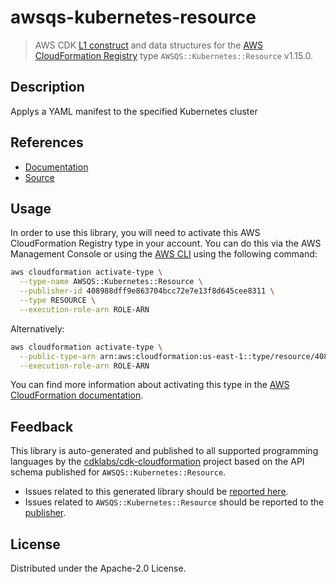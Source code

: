 # awsqs-kubernetes-resource

> AWS CDK [L1 construct] and data structures for the [AWS CloudFormation Registry] type `AWSQS::Kubernetes::Resource` v1.15.0.

[L1 construct]: https://docs.aws.amazon.com/cdk/latest/guide/constructs.html
[AWS CloudFormation Registry]: https://docs.aws.amazon.com/AWSCloudFormation/latest/UserGuide/registry.html

## Description

Applys a YAML manifest to the specified Kubernetes cluster

## References

* [Documentation](https://github.com/aws-quickstart/quickstart-kubernetes-resource-provider/blob/main/README.md)
* [Source](https://github.com/aws-quickstart/quickstart-amazon-eks.git)

## Usage

In order to use this library, you will need to activate this AWS CloudFormation Registry type in your account. You can do this via the AWS Management Console or using the [AWS CLI](https://aws.amazon.com/cli/) using the following command:

```sh
aws cloudformation activate-type \
  --type-name AWSQS::Kubernetes::Resource \
  --publisher-id 408988dff9e863704bcc72e7e13f8d645cee8311 \
  --type RESOURCE \
  --execution-role-arn ROLE-ARN
```

Alternatively:

```sh
aws cloudformation activate-type \
  --public-type-arn arn:aws:cloudformation:us-east-1::type/resource/408988dff9e863704bcc72e7e13f8d645cee8311/AWSQS-Kubernetes-Resource \
  --execution-role-arn ROLE-ARN
```

You can find more information about activating this type in the [AWS CloudFormation documentation](https://docs.aws.amazon.com/AWSCloudFormation/latest/UserGuide/registry-public.html).

## Feedback

This library is auto-generated and published to all supported programming languages by the [cdklabs/cdk-cloudformation] project based on the API schema published for `AWSQS::Kubernetes::Resource`.

* Issues related to this generated library should be [reported here](https://github.com/cdklabs/cdk-cloudformation/issues/new?title=Issue+with+%40cdk-cloudformation%2Fawsqs-kubernetes-resource+v1.15.0).
* Issues related to `AWSQS::Kubernetes::Resource` should be reported to the [publisher](https://github.com/aws-quickstart/quickstart-kubernetes-resource-provider/blob/main/README.md).

[cdklabs/cdk-cloudformation]: https://github.com/cdklabs/cdk-cloudformation

## License

Distributed under the Apache-2.0 License.
